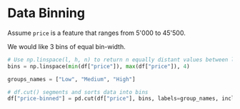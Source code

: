 # Data Binning

Assume `price` is a feature that ranges from 5'000 to 45'500.

We would like 3 bins of equal bin-width.

```python
# Use np.linspace(l, h, n) to return n equally distant values between l and h
bins = np.linspace(min(df["price"]), max(df["price"]), 4)

groups_names = ["Low", "Medium", "High"]

# df.cut() segments and sorts data into bins
df["price-binned"] = pd.cut(df["price"], bins, labels=group_names, include_lowest=True)
```